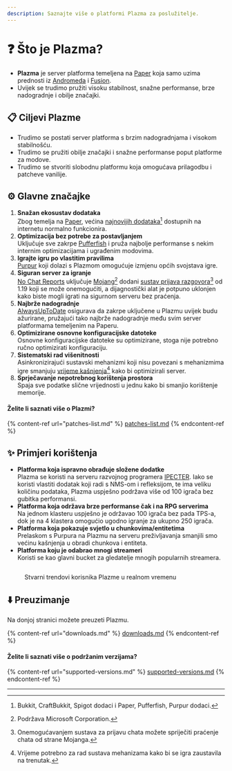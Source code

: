 ```yaml
---
description: Saznajte više o platformi Plazma za poslužitelje.
---
```


# ❓ Što je Plazma?

- **Plazma** je server platforma temeljena na [Paper](https://github.com/PaperMC/Paper) koja samo uzima prednosti iz [Andromeda](https://github.com/EarendelArchived/Andromeda) i [Fusion](https://github.com/RuinedTechnologyUnify/Fusion).
- Uvijek se trudimo pružiti visoku stabilnost, snažne performanse, brze nadogradnje i obilje značajki.

## 📋 Ciljevi Plazme <a href="#id-1" id="id-1"></a>

- Trudimo se postati server platforma s brzim nadogradnjama i visokom stabilnošću.
- Trudimo se pružiti obilje značajki i snažne performanse poput platforme za modove.
- Trudimo se stvoriti slobodnu platformu koja omogućava prilagodbu i patcheve vanilije.

## ⚙️ Glavne značajke <a href="#id-2" id="id-2"></a>

1. **Snažan ekosustav dodataka**\
   Zbog temelja na [Paper](https://github.com/PaperMC/Paper), većina [najnovijih dodataka](#user-content-fn-1)[^1] dostupnih na internetu normalno funkcionira.
2. **Optimizacija bez potrebe za postavljanjem**\
   Uključuje sve zakrpe [Pufferfish](https://github.com/pufferfish-gg) i pruža najbolje performanse s nekim internim optimizacijama i ugrađenim modovima.
3. **Igrajte igru po vlastitim pravilima**\
   [Purpur](https://github.com/PurpurMC/Purpur) koji dolazi s Plazmom omogućuje izmjenu općih svojstava igre.
4. **Siguran server za igranje**\
   [No Chat Reports](https://github.com/Aizistral-Studios/No-Chat-Reports) uključuje [Mojang](#user-content-fn-2)[^2] dodani [sustav prijava razgovora](#user-content-fn-3)[^3] od 1.19 koji se može onemogućiti, a dijagnostički alat je potpuno uklonjen kako biste mogli igrati na sigurnom serveru bez praćenja.
5. **Najbrže nadogradnje**\
   [AlwaysUpToDate](https://github.com/PlazmaMC/AlwaysUpToDate) osigurava da zakrpe uključene u Plazmu uvijek budu ažurirane, pružajući tako najbrže nadogradnje među svim server platformama temeljenim na Paperu.
6. **Optimizirane osnovne konfiguracijske datoteke**\
   Osnovne konfiguracijske datoteke su optimizirane, stoga nije potrebno ručno optimizirati konfiguraciju.
7. **Sistematski rad višenitnosti**\
   Asinkronizirajući sustavski mehanizmi koji nisu povezani s mehanizmima igre smanjuju [vrijeme kašnjenja](#user-content-fn-4)[^4] kako bi optimizirali server.
8. **Sprječavanje nepotrebnog korištenja prostora**\
   Spaja sve podatke slične vrijednosti u jednu kako bi smanjio korištenje memorije.

#### Želite li saznati više o Plazmi? <a href="#etc-1" id="etc-1"></a>

{% content-ref url="patches-list.md" %}
[patches-list.md](patches-list.md)
{% endcontent-ref %}

## ✨ Primjeri korištenja <a href="#id-3" id="id-3"></a>

- **Platforma koja ispravno obrađuje složene dodatke**\
  Plazma se koristi na serveru razvojnog programera [IPECTER](https://github.com/IPECTER). Iako se koristi vlastiti dodatak koji radi s NMS-om i refleksijom, te ima veliku količinu podataka, Plazma uspješno podržava više od 100 igrača bez gubitka performansi.
- **Platforma koja održava brze performanse čak i na RPG serverima**\
  Na jednom klasteru uspješno je održavao 100 igrača bez pada TPS-a, dok je na 4 klastera omogućio ugodno igranje za ukupno 250 igrača.
- **Platforma koja pokazuje svjetlo u chunkovima/entitetima**\
  Prelaskom s Purpura na Plazmu na serveru preživljavanja smanjili smo većinu kašnjenja u obradi chunkova i entiteta.
- **Platforma koju je odabrao mnogi streameri**\
  Koristi se kao glavni bucket za gledatelje mnogih popularnih streamera.

<figure>
   <img src="https://badge.plazmamc.org/internal/bstats" alt="">
   
   <figcaption><p>Stvarni trendovi korisnika Plazme u realnom vremenu</p></figcaption>
</figure>

## ⬇️ Preuzimanje

Na donjoj stranici možete preuzeti Plazmu.

{% content-ref url="downloads.md" %}
[downloads.md](downloads.md)
{% endcontent-ref %}

#### Želite li saznati više o podržanim verzijama?

{% content-ref url="supported-versions.md" %}
[supported-versions.md](supported-versions.md)
{% endcontent-ref %}

***

[^1]: Bukkit, CraftBukkit, Spigot dodaci i Paper, Pufferfish, Purpur dodaci.

[^2]: Podržava Microsoft Corporation.

[^3]: Onemogućavanjem sustava za prijavu chata možete spriječiti praćenje chata od strane Mojanga.

[^4]: Vrijeme potrebno za rad sustava mehanizama kako bi se igra zaustavila na trenutak.
